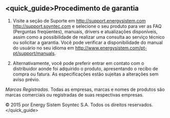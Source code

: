 ﻿## <quick_guide>Procedimento de garantia

1. Visite a seção de Suporte em http://support.energysistem.com http://support.soyntec.com e selecione o seu produto para ver as FAQ (Perguntas freqüentes), manuais, drivers e atualizações disponíveis, assim como a possibilidade de realizar uma consulta ao serviço técnico ou solicitar a garantia. Você pode verificar a disponibilidade do manual do usuário no seu idioma em http://www.energysistem.com/pt-pt/support/manuals.

2. Alternativamente, você pode preferir entrar em contato com o distribuidor aonde foi adquirido o produto, apresentando o recibo de compra ou fatura.
As especificações estão sujeitas a alterações sem aviso prévio.

*Marcas Registradas.* Todas as empresas, marcas e nomes de produtos são marcas comerciais ou registradas de suas respectivas empresas.

© 2015 por Energy Sistem Soyntec S.A. Todos os direitos reservados.
</quick_guide>

